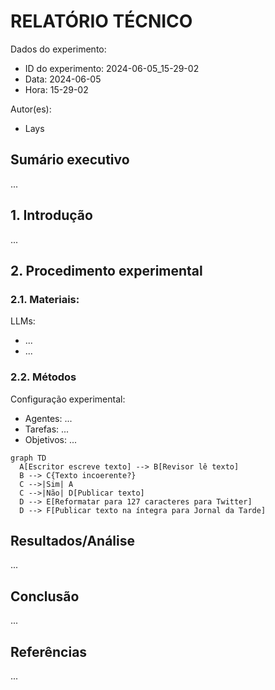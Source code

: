 # RELATÓRIO TÉCNICO

Dados do experimento:
- ID do experimento: 2024-06-05_15-29-02
- Data: 2024-06-05
- Hora: 15-29-02

Autor(es):
- Lays



## Sumário executivo

...


## 1. Introdução

...


## 2. Procedimento experimental

### 2.1. Materiais:

LLMs:
- ...
- ...


### 2.2. Métodos

Configuração experimental:

- Agentes: ...
- Tarefas: ...
- Objetivos: ...


```mermaid
graph TD
  A[Escritor escreve texto] --> B[Revisor lê texto]
  B --> C{Texto incoerente?}
  C -->|Sim| A
  C -->|Não| D[Publicar texto]
  D --> E[Reformatar para 127 caracteres para Twitter]
  D --> F[Publicar texto na íntegra para Jornal da Tarde]

```

## Resultados/Análise

...


## Conclusão

...


## Referências

...